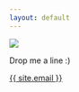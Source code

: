 ```yaml
---
layout: default
---
```


<div class="page-contact">
  <img
    src="{{ "/assets/img/profile.jpg" | relative_url }}" 
  />

  <p class="drop-it-you">Drop me a line :)</p>

  <a class="teh-link" href="mailto:{{ site.email }}">{{ site.email }}</a>

</div>
